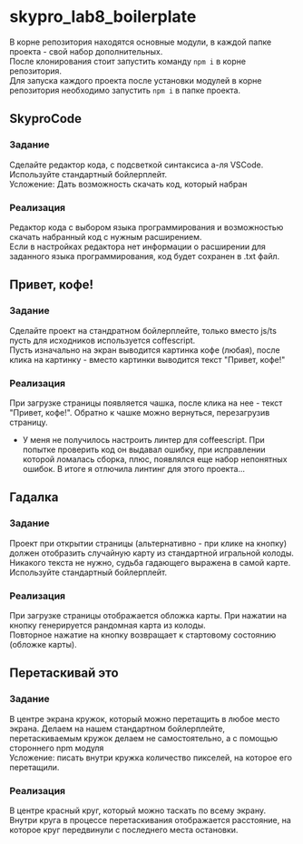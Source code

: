 # skypro_lab8_boilerplate

В корне репозитория находятся основные модули, в каждой папке проекта - свой набор дополнительных.  
После клонирования стоит запустить команду `npm i` в корне репозитория.  
Для запуска каждого проекта после установки модулей в корне репозитория необходимо запустить `npm i` в папке проекта.  

## SkyproCode

### Задание

Сделайте редактор кода, с подсветкой синтаксиса а-ля VSCode. Используйте стандартный бойлерплейт.  
Усложение: Дать возможность скачать код, который набран  

### Реализация

Редактор кода с выбором языка программирования и возможностью скачать набранный код с нужным расширением.  
Если в настройках редактора нет информации о расширении для заданного языка программирования, код будет сохранен в .txt файл.  

## Привет, кофе!

### Задание

Сделайте проект на стандратном бойлерплейте, только вместо js/ts пусть для исходников используется coffescript.  
Пусть изначально на экран выводится картинка кофе (любая), после клика на картинку - вместо картинки выводится текст "Привет, кофе!"  

### Реализация

При загрузке страницы появляется чашка, после клика на нее - текст "Привет, кофе!". Обратно к чашке можно вернуться, перезагрузив страницу.

 - У меня не получилось настроить линтер для coffeescript. При попытке проверить код он выдавал ошибку, при исправлении которой ломалась сборка, плюс, появлялся еще набор непонятных ошибок. В итоге я отлючила линтинг для этого проекта...

## Гадалка

### Задание

Проект при открытии страницы (альтернативно - при клике на кнопку) должен отобразить случайную карту из стандартной игральной колоды. Никакого текста не нужно, судьба гадающего выражена в самой карте. Используйте стандартный бойлерплейт.

### Реализация

При загрузке страницы отображается обложка карты. При нажатии на кнопку генерируется рандомная карта из колоды.   
Повторное нажатие на кнопку возвращает к стартовому состоянию (обложке карты).  

## Перетаскивай это

### Задание

В центре экрана кружок, который можно перетащить в любое место экрана. Делаем на нашем стандартном бойлерплейте, перетаскиваемым кружок делаем не самостоятельно, а с помощью стороннего npm модуля  
Усложение: писать внутри кружка количество пикселей, на которое его перетащили.  

### Реализация

В центре красный круг, который можно таскать по всему экрану. Внутри круга в процессе перетаскивания отображается расстояние, на которое круг передвинули с последнего места остановки.
